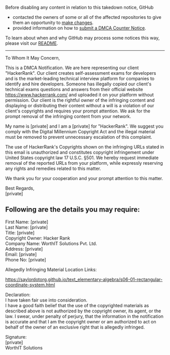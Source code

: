 Before disabling any content in relation to this takedown notice, GitHub
- contacted the owners of some or all of the affected repositories to give them an opportunity to [make changes](https://docs.github.com/en/github/site-policy/dmca-takedown-policy#a-how-does-this-actually-work).
- provided information on how to [submit a DMCA Counter Notice](https://docs.github.com/en/articles/guide-to-submitting-a-dmca-counter-notice).

To learn about when and why GitHub may process some notices this way, please visit our [README](https://github.com/github/dmca/blob/master/README.md#anatomy-of-a-takedown-notice).

---

To Whom It May Concern,

This is a DMCA Notification. We are here representing our client "HackerRank". Our client creates self-assessment exams for developers and is the market-leading technical interview platform for companies to identify and hire developers. Someone has illegally copied our client's technical exams questions and answers from their official website https://www.hackerrank.com/ and uploaded it on your platform without permission. Our client is the rightful owner of the infringing content and displaying or distributing their content without a will is a violation of our client's copyrights and requires your prompt attention. We ask for the prompt removal of the infringing content from your network.

My name is [private] and I am a [private] for "HackerRank". We suggest you comply with the Digital Millennium Copyright Act and the illegal material must be removed to prevent unnecessary escalation of this complaint.

The use of HackerRank's Copyrights shown on the infringing URLs stated in this email is unauthorized and constitutes copyright infringement under United States copyright law 17 U.S.C. §501. We hereby request immediate removal of the reported URLs from your platform, while expressly reserving any rights and remedies related to this matter.

We thank you for your cooperation and your prompt attention to this matter.

Best Regards,  
[private]

Following are the details you may require:
-------------------------------------------------------------

First Name: [private]  
Last Name: [private]  
Title: [private]  
Copyright Owner: Hacker Rank  
Company Name: WorthIT Solutions Pvt. Ltd.  
Address: [private]  
Email: [private]  
Phone No: [private]  


Allegedly Infringing Material Location Links:

https://saylordotorg.github.io/text_elementary-algebra/s06-01-rectangular-coordinate-system.html

Declaration:  
I have taken fair use into consideration.  
I have a good faith belief that the use of the copyrighted materials as described above is not authorized by the copyright owner, its agent, or the law. I swear, under penalty of perjury, that the information in the notification is accurate and that I am the copyright owner or am authorized to act on behalf of the owner of an exclusive right that is allegedly infringed.

Signature:  
[private]  
WorthIT Solutions
